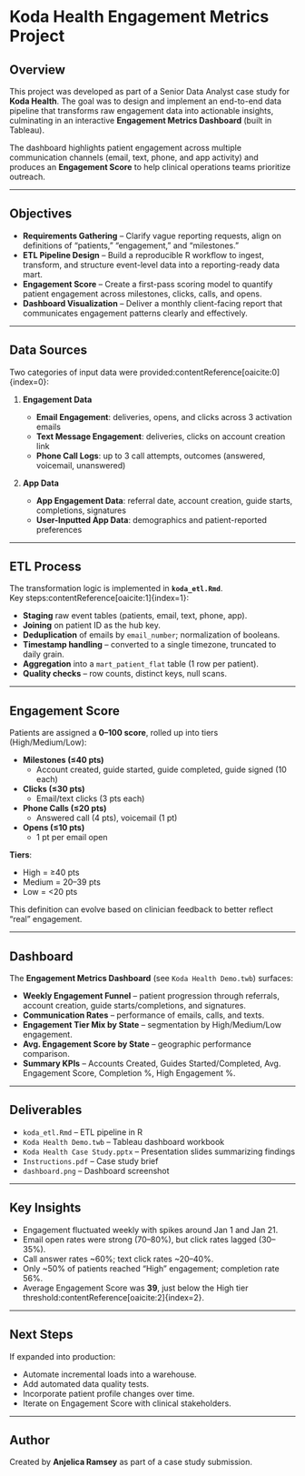 # Koda Health Engagement Metrics Project

## Overview
This project was developed as part of a Senior Data Analyst case study for **Koda Health**. The goal was to design and implement an end-to-end data pipeline that transforms raw engagement data into actionable insights, culminating in an interactive **Engagement Metrics Dashboard** (built in Tableau).

The dashboard highlights patient engagement across multiple communication channels (email, text, phone, and app activity) and produces an **Engagement Score** to help clinical operations teams prioritize outreach.

---

## Objectives
- **Requirements Gathering** – Clarify vague reporting requests, align on definitions of “patients,” “engagement,” and “milestones.”  
- **ETL Pipeline Design** – Build a reproducible R workflow to ingest, transform, and structure event-level data into a reporting-ready data mart.  
- **Engagement Score** – Create a first-pass scoring model to quantify patient engagement across milestones, clicks, calls, and opens.  
- **Dashboard Visualization** – Deliver a monthly client-facing report that communicates engagement patterns clearly and effectively.  

---

## Data Sources
Two categories of input data were provided:contentReference[oaicite:0]{index=0}:

1. **Engagement Data**  
   - **Email Engagement**: deliveries, opens, and clicks across 3 activation emails  
   - **Text Message Engagement**: deliveries, clicks on account creation link  
   - **Phone Call Logs**: up to 3 call attempts, outcomes (answered, voicemail, unanswered)

2. **App Data**  
   - **App Engagement Data**: referral date, account creation, guide starts, completions, signatures  
   - **User-Inputted App Data**: demographics and patient-reported preferences  

---

## ETL Process
The transformation logic is implemented in **`koda_etl.Rmd`**.  
Key steps:contentReference[oaicite:1]{index=1}:

- **Staging** raw event tables (patients, email, text, phone, app).  
- **Joining** on patient ID as the hub key.  
- **Deduplication** of emails by `email_number`; normalization of booleans.  
- **Timestamp handling** – converted to a single timezone, truncated to daily grain.  
- **Aggregation** into a `mart_patient_flat` table (1 row per patient).  
- **Quality checks** – row counts, distinct keys, null scans.  

---

## Engagement Score
Patients are assigned a **0–100 score**, rolled up into tiers (High/Medium/Low):  

- **Milestones (≤40 pts)**  
  - Account created, guide started, guide completed, guide signed (10 each)  
- **Clicks (≤30 pts)**  
  - Email/text clicks (3 pts each)  
- **Phone Calls (≤20 pts)**  
  - Answered call (4 pts), voicemail (1 pt)  
- **Opens (≤10 pts)**  
  - 1 pt per email open  

**Tiers**:  
- High = ≥40 pts  
- Medium = 20–39 pts  
- Low = <20 pts  

This definition can evolve based on clinician feedback to better reflect “real” engagement.

---

## Dashboard
The **Engagement Metrics Dashboard** (see `Koda Health Demo.twb`) surfaces:  
- **Weekly Engagement Funnel** – patient progression through referrals, account creation, guide starts/completions, and signatures.  
- **Communication Rates** – performance of emails, calls, and texts.  
- **Engagement Tier Mix by State** – segmentation by High/Medium/Low engagement.  
- **Avg. Engagement Score by State** – geographic performance comparison.  
- **Summary KPIs** – Accounts Created, Guides Started/Completed, Avg. Engagement Score, Completion %, High Engagement %.  

---

## Deliverables
- `koda_etl.Rmd` – ETL pipeline in R  
- `Koda Health Demo.twb` – Tableau dashboard workbook  
- `Koda Health Case Study.pptx` – Presentation slides summarizing findings  
- `Instructions.pdf` – Case study brief  
- `dashboard.png` – Dashboard screenshot

---

## Key Insights
- Engagement fluctuated weekly with spikes around Jan 1 and Jan 21.  
- Email open rates were strong (70–80%), but click rates lagged (30–35%).  
- Call answer rates ~60%; text click rates ~20–40%.  
- Only ~50% of patients reached “High” engagement; completion rate 56%.  
- Average Engagement Score was **39**, just below the High tier threshold:contentReference[oaicite:2]{index=2}.  

---

## Next Steps
If expanded into production:
- Automate incremental loads into a warehouse.  
- Add automated data quality tests.  
- Incorporate patient profile changes over time.  
- Iterate on Engagement Score with clinical stakeholders.  

---

## Author
Created by **Anjelica Ramsey** as part of a case study submission.
